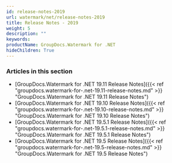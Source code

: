```yaml
---
id: release-notes-2019
url: watermark/net/release-notes-2019
title: Release Notes - 2019
weight: 5
description: ""
keywords: 
productName: GroupDocs.Watermark for .NET
hideChildren: True
---
```

### Articles in this section

* [GroupDocs.Watermark for .NET 19.11 Release Notes]({{< ref "groupdocs.watermark-for-.net-19.11-release-notes.md" >}} "GroupDocs.Watermark for .NET 19.11 Release Notes")
* [GroupDocs.Watermark for .NET 19.10 Release Notes]({{< ref "groupdocs.watermark-for-.net-19.10-release-notes.md" >}} "GroupDocs.Watermark for .NET 19.10 Release Notes")
* [GroupDocs.Watermark for .NET 19.5.1 Release Notes]({{< ref "groupdocs.watermark-for-.net-19.5.1-release-notes.md" >}} "GroupDocs.Watermark for .NET 19.5.1 Release Notes")
* [GroupDocs.Watermark for .NET 19.5 Release Notes]({{< ref "groupdocs.watermark-for-.net-19.5-release-notes.md" >}} "GroupDocs.Watermark for .NET 19.5 Release Notes")
